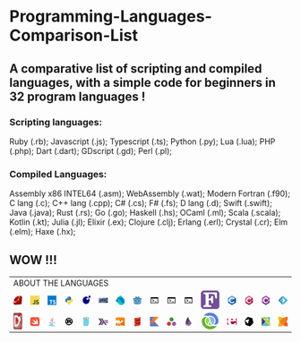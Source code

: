 # Programming-Languages-Comparison-List

## A comparative list of scripting and compiled languages, with a simple code for beginners in 32 program languages !


### Scripting languages:
Ruby (.rb);
Javascript (.js);
Typescript (.ts);
Python (.py);
Lua (.lua);
PHP (.php);
Dart (.dart);
GDscript (.gd);
Perl (.pl);

### Compiled Languages:
Assembly x86 INTEL64 (.asm);
WebAssembly (.wat);
Modern Fortran (.f90);
C lang (.c);
C++ lang (.cpp);
C# (.cs);
F# (.fs);
D lang (.d);
Swift (.swift);
Java (.java);
Rust (.rs);
Go (.go);
Haskell (.hs);
OCaml (.ml);
Scala (.scala);
Kotlin (.kt);
Julia (.jl);
Elixir (.ex);
Clojure (.clj);
Erlang (.erl);
Crystal (.cr);
Elm (.elm);
Haxe (.hx);

## WOW !!!

<html>
    <title>README</title>
    <link rel="stylesheet" href="Arquives/css/styleR.css">
<table class="sct-general" align="center">
        <tr class="sct-color-gray-l">
            <td colspan="34" class="sct-p-row">ABOUT THE LANGUAGES</td>
        </tr>
        <tr class="sct-color-gray">
            <!--<td rowspan="2" align="center"><font size="5"></font></td>-->
            <td align="center">
                <a href="https://en.wikipedia.org/wiki/Ruby_(programming_language)" title="Ruby">
                    <img align="center" class="sct-img" src="Arquives/img/svg/devicon/ruby-original.svg"/>
                </a>
            </td>
            <td align="center">
                <a href="https://en.wikipedia.org/wiki/Ruby_(programming_language)" title="JavaScript">
                    <img align="center" class="sct-img" src="Arquives/img/svg/devicon/javascript-original.svg"/>
                </a>
            </td>
            <td align="center">
                <a href="https://en.wikipedia.org/wiki/TypeScript" title="Typescript">
                    <img align="center" class="sct-img" src="Arquives/img/svg/devicon/typescript-original.svg"/>
                </a>
            </td>
            <td align="center">
                <a href="https://en.wikipedia.org/wiki/Python_(programming_language)" title="Python">
                    <img align="center" class="sct-img" src="Arquives/img/svg/devicon/python-original.svg"/>
                </a>
            </td>
            <td align="center">
                <a href="https://en.wikipedia.org/wiki/Lua_(programming_language)" title="Lua">
                    <img align="center" class="sct-img" src="Arquives/img/svg/devicon/lua-original.svg"/>
                </a>
            </td>
            <td align="center">
                <a href="https://en.wikipedia.org/wiki/PHP" title="PHP">
                    <img align="center" class="sct-img" src="Arquives/img/svg/devicon/php-original.svg"/>
                </a>
            </td>
            <td align="center">
                <a href="https://en.wikipedia.org/wiki/Dart_(programming_language)" title="Dart">
                    <img align="center" class="sct-img" src="Arquives/img/svg/devicon/dart-original.svg"/>
                </a>
            </td>
            <td align="center">
                <a href="https://en.wikipedia.org/wiki/Godot_(game_engine)" title="GDscript">
                    <img align="center" class="sct-img" src="Arquives/img/svg/devicon/godot-original.svg"/>
                </a>
            </td>
            <td align="center">
                <a href="https://en.wikipedia.org/wiki/Perl" title="Perl">
                    <img align="center" class="sct-img" src="Arquives/img/svg/fontsGoogle/terminal_FILL0_wght400_GRAD0_opsz48.svg"/>
                </a>
            </td>
            <td align="center">
                <a href="https://en.wikipedia.org/wiki/Assembly_language" title="Assembly INTEL64">
                    <img align="center" class="sct-img" src="Arquives/img/svg/fontsGoogle/terminal_FILL0_wght400_GRAD0_opsz48.svg"/>
                </a>
            </td>
            <td align="center">
                <a href="https://en.wikipedia.org/wiki/WebAssembly" title="WebAssembly">
                    <img align="center" class="sct-img" src="Arquives/img/svg/fontsGoogle/terminal_FILL0_wght400_GRAD0_opsz48.svg"/>
                </a>
            </td>
            <td align="center">
                <a href="https://en.wikipedia.org/wiki/Fortran" title="Modern Fortran">
                    <img align="center" class="sct-img" src="Arquives/img/svg/wikimedia/Fortran_logo.svg"/>
                </a>
            </td>
            <td align="center">
                <a href="https://en.wikipedia.org/wiki/C_(programming_language)" title="C lang">
                    <img align="center" class="sct-img" src="Arquives/img/svg/devicon/c-original.svg"/>
                </a>
            </td>
            <td align="center">
                <a href="https://en.wikipedia.org/wiki/C%2B%2B" title="C++ lang">
                    <img align="center" class="sct-img" src="Arquives/img/svg/devicon/cplusplus-original.svg"/>
                </a>
            </td>
            <td align="center">
                <a href="https://en.wikipedia.org/wiki/C_Sharp_(programming_language)" title="C#">
                    <img align="center" class="sct-img" src="Arquives/img/svg/devicon/csharp-original.svg"/>
                </a>
            </td>
            <td align="center">
                <a href="https://en.wikipedia.org/wiki/F_Sharp_(programming_language)" title="F#">
                    <img align="center" class="sct-img" src="Arquives/img/svg/devicon/fsharp-original.svg"/>
                </a>
            </td>
        </tr>
        <tr class="sct-color-gray">
            <td align="center">
                <a href="https://en.wikipedia.org/wiki/D_(programming_language)" title="D lang">
                    <img align="center" height="30rem" src="Arquives/img/svg/wikimedia/D_Programming_Language_logo.svg"/>
                </a>
            </td>
            <td align="center">
                <a href="https://en.wikipedia.org/wiki/Swift_(programming_language)" title="Swift">
                    <img align="center" class="sct-img" src="Arquives/img/svg/devicon/swift-original.svg"/>
                </a>
            </td>
            <td align="center">
                <a href="https://en.wikipedia.org/wiki/Java_(programming_language)" title="Java">
                    <img align="center" class="sct-img" src="Arquives/img/svg/devicon/java-original.svg"/>
                </a>
            </td>
            <td align="center">
                <a href="https://en.wikipedia.org/wiki/Rust_(programming_language)" title="Rust">
                    <img align="center" class="sct-img" src="Arquives/img/svg/devicon/rust-plain.svg"/>
                </a>
            </td>
            <td align="center">
                <a href="https://en.wikipedia.org/wiki/Go_(programming_language)" title="Go">
                    <img align="center" class="sct-img" src="Arquives/img/svg/devicon/go-original.svg"/>
                </a>
            </td>
            <td align="center">
                <a href="https://en.wikipedia.org/wiki/Haskell" title="Haskell">
                    <img align="center" class="sct-img" src="Arquives/img/svg/devicon/haskell-original.svg"/>
                </a>
            </td>
            <td align="center">
                <a href="https://en.wikipedia.org/wiki/OCaml" title="OCaml">
                    <img align="center" class="sct-img" src="Arquives/img/svg/devicon/ocaml-original.svg"/>
                </a>
            </td>
            <td align="center">
                <a href="https://en.wikipedia.org/wiki/Scala_(programming_language)" title="Scala">
                    <img align="center" class="sct-img" src="Arquives/img/svg/devicon/scala-original.svg"/>
                </a>
            </td>
            <td align="center">
                <a href="https://en.wikipedia.org/wiki/Kotlin_(programming_language)" title="Kotlin">
                    <img align="center" class="sct-img" src="Arquives/img/svg/devicon/kotlin-original.svg"/>
                </a>
            </td>
            <td align="center">
                <a href="https://en.wikipedia.org/wiki/Julia_(programming_language)" title="Julia">
                    <img align="center" class="sct-img" src="Arquives/img/svg/devicon/julia-original.svg"/>
                </a>
            </td>
            <td align="center">
                <a href="https://en.wikipedia.org/wiki/Elixir_(programming_language)" title="Elixir">
                    <img align="center" class="sct-img" src="Arquives/img/svg/devicon/elixir-original.svg"/>
                </a>
            </td>
            <td align="center">
                <a href="https://en.wikipedia.org/wiki/Clojure" title="Clojure">
                    <img align="center" class="sct-img" src="Arquives/img/svg/devicon/clojure-original.svg"/>
                </a>
            </td>
            <td align="center">
                <a href="https://en.wikipedia.org/wiki/Erlang_(programming_language)" title="Erlang">
                    <img align="center" class="sct-img" src="Arquives/img/svg/devicon/erlang-original.svg"/>
                </a>
            </td>
            <td align="center">
                <a href="https://en.wikipedia.org/wiki/Crystal_(programming_language)" title="Crystal">
                    <img align="center" class="sct-img" src="Arquives/img/svg/devicon/crystal-original.svg"/>
                </a>
            </td>
            <td align="center">
                <a href="https://en.wikipedia.org/wiki/Elm_(programming_language)" title="Elm">
                    <img align="center" class="sct-img" src="Arquives/img/svg/devicon/elm-original.svg"/>
                </a>
            </td>
            <td align="center">
                <a href="https://en.wikipedia.org/wiki/Haxe" title="Haxe">
                    <img align="center" class="sct-img" src="Arquives/img/svg/devicon/haxe-original.svg"/>
                </a>
            </td>
        </tr>
</html>